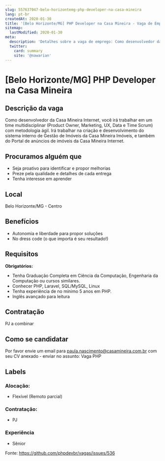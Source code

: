 ```yaml
---
slug: 557637047-belo-horizontemg-php-developer-na-casa-mineira
lang: pt-br
createdAt: 2020-01-30
title: '[Belo Horizonte/MG] PHP Developer na Casa Mineira - Vaga de Emprego'
sitemap:
  lastModified: 2020-01-30
meta:
  description: 'Detalhes sobre a vaga de emprego: Como desenvolvedor da Casa Mineira Internet, você irá trabalhar em um time multidisciplinar (Product Owner, Marketing, UX, Data e Time Scrum) com metodologia ágil. Irá trabalhar na criação e desenvolvimento do sistema interno de Gestão de Imóveis da Casa Mineira Imóveis, e também do Portal de anúncios de imóveis da Casa Mineira Internet.'
  twitter:
    card: summary
    site: '@nawarian'
---
```


# [Belo Horizonte/MG] PHP Developer na Casa Mineira

## Descrição da vaga

Como desenvolvedor da Casa Mineira Internet, você irá trabalhar em um time multidisciplinar (Product Owner, Marketing, UX, Data e Time Scrum) com metodologia ágil. Irá trabalhar na criação e desenvolvimento do sistema interno de Gestão de Imóveis da Casa Mineira Imóveis, e também do Portal de anúncios de imóveis da Casa Mineira Internet.  

## Procuramos alguém que

- Seja proativo para identificar e propor melhorias 
- Preze pela qualidade e detalhes de cada entrega 
- Tenha interesse em aprender

## Local

Belo Horizonte/MG - Centro

## Benefícios

- Autonomia e liberdade para propor soluções
- No dress code (o que importa é seu resultado!) 

## Requisitos

**Obrigatórios:**
- Tenha Graduação Completa em Ciência da Computação, Engenharia da Computação ou cursos similares.
- Conhecer PHP, Laravel, SQL/MySQL, Linux 
- Tenha experiência de no mínimo 5 anos em PHP. 
- Inglês avançado para leitura 

## Contratação

PJ a combinar

## Como se candidatar

Por favor envie um email para paula.nascimento@casamineira.com.br com seu CV anexado - enviar no assunto: Vaga PHP

## Labels

### Alocação:
- Flexível (Remoto parcial)

### Contratação:
- PJ

### Experiência
- Sênior

Fonte: https://github.com/phpdevbr/vagas/issues/536